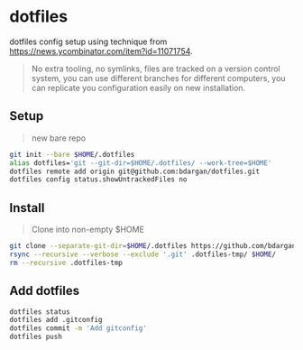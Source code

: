 # dotfiles

dotfiles config setup using technique from https://news.ycombinator.com/item?id=11071754.

> No extra tooling, no symlinks, files are tracked on a version control system, you can use different branches for different computers, you can replicate you configuration easily on new installation.


## Setup
> new bare repo
```sh
git init --bare $HOME/.dotfiles
alias dotfiles='git --git-dir=$HOME/.dotfiles/ --work-tree=$HOME'
dotfiles remote add origin git@github.com:bdargan/dotfiles.git
dotfiles config status.showUntrackedFiles no
```

## Install
> Clone into non-empty $HOME
```sh
git clone --separate-git-dir=$HOME/.dotfiles https://github.com/bdargan/dotfiles.git .dotfiles-tmp
rsync --recursive --verbose --exclude '.git' .dotfiles-tmp/ $HOME/
rm --recursive .dotfiles-tmp
```

## Add dotfiles
```sh
dotfiles status
dotfiles add .gitconfig
dotfiles commit -m 'Add gitconfig'
dotfiles push
```
